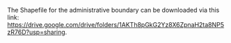 The Shapefile for the administrative boundary can be downloaded via this link: https://drive.google.com/drive/folders/1AKTh8pGkG2Yz8X6ZpnaH2ta8NP5zR76D?usp=sharing.
